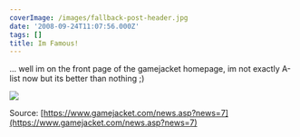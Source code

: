 ```yaml
---
coverImage: /images/fallback-post-header.jpg
date: '2008-09-24T11:07:56.000Z'
tags: []
title: Im Famous!
---
```


... well im on the front page of the gamejacket homepage, im not exactly A-list now but its better than nothing ;)

<!-- more -->

![](https://www.artificial-studios.co.uk/wp-content/uploads/image/famous.png)

Source: [https://www.gamejacket.com/news.asp?news=7](https://www.gamejacket.com/news.asp?news=7)

&nbsp;
